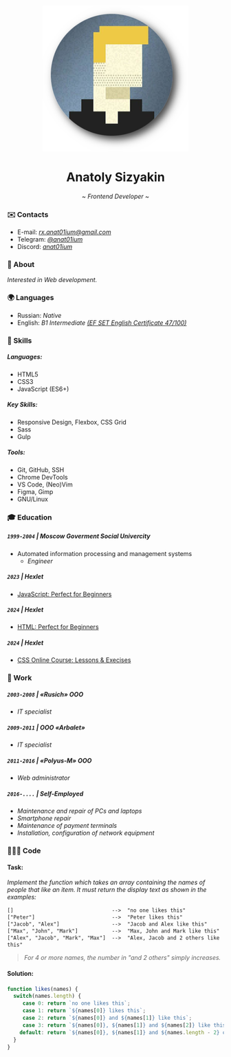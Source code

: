 <div align="center">

![Profile picture](./assets/img/profile.png)
# Anatoly Sizyakin
~ _Frontend Developer_ ~
</div>

### ✉️ Contacts
- E-mail: [_rx.anat01ium@gmail.com_](mailto:rx.anat01ium@gmail.com)
- Telegram: [_@anat01ium_](https://t.me/anat01ium)
- Discord: [_anat01ium_](https://discord.com/users/313319068138602508)

### 👤 About
_Interested in Web development._

### 🌍 Languages
- Russian: _Native_
- English: _B1 Intermediate_ [_(EF SET English Certificate 47/100)_](https://www.efset.org/cert/3jqk8w)

### 💪 Skills
##### Languages:
- HTML5
- CSS3
- JavaScript (ES6+)

##### Key Skills:
- Responsive Design, Flexbox, CSS Grid
- Sass
- Gulp

##### Tools:
- Git, GitHub, SSH
- Chrome DevTools
- VS Code, (Neo)Vim
- Figma, Gimp
- GNU/Linux

### 🎓 Education
##### `1999-2004` \| Moscow Goverment Social Univercity
- Automated information processing and management systems
  - _Engineer_

##### `2023` \| Hexlet
- [JavaScript: Perfect for Beginners](https://code-basics.com/languages/javascript)

##### `2024` \| Hexlet
- [HTML: Perfect for Beginners](https://code-basics.com/languages/html)

##### `2024` \| Hexlet
- [CSS Online Course: Lessons &amp; Execises](https://code-basics.com/languages/css)

### 👔 Work
##### `2003-2008` \| «Rusich» OOO
- _IT specialist_

##### `2009-2011` \| OOO «Arbalet»
- _IT specialist_

##### `2011-2016` \| «Polyus-M» OOO
- _Web administrator_

##### `2016-....` \| Self-Employed
- _Maintenance and repair of PCs and laptops_
- _Smartphone repair_
- _Maintenance of payment terminals_
- _Installation, configuration of network equipment_

### 👨🏼‍💻 Code
#### Task:
_Implement the function which takes an array containing the names of people that like an item. It must return the display text as shown in the examples:_
```
[]                                -->  "no one likes this"
["Peter"]                         -->  "Peter likes this"
["Jacob", "Alex"]                 -->  "Jacob and Alex like this"
["Max", "John", "Mark"]           -->  "Max, John and Mark like this"
["Alex", "Jacob", "Mark", "Max"]  -->  "Alex, Jacob and 2 others like this"
```
> _For 4 or more names, the number in "and 2 others" simply increases._

#### Solution:
```js
function likes(names) {
  switch(names.length) {
     case 0: return `no one likes this`;
     case 1: return `${names[0]} likes this`;
     case 2: return `${names[0]} and ${names[1]} like this`;
     case 3: return `${names[0]}, ${names[1]} and ${names[2]} like this`;
    default: return `${names[0]}, ${names[1]} and ${names.length - 2} others like this`;
  }
}
```

